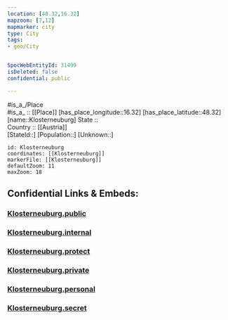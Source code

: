 ```yaml
---
location: [48.32,16.32] 
mapzoom: [7,12] 
mapmarker: city 
type: City
tags:
- geo/City


SpocWebEntityId: 31499
isDeleted: false
confidential: public

---
```

#is_a_/Place  
#is_a_ :: [[Place]] 
[has_place_longitude::16.32] 
[has_place_latitude::48.32] 
[name::Klosterneuburg] 
State ::  
Country :: [[Austria]]  
[StateId::] 
[Population::] 
[Unknown::] 


```leaflet
id: Klosterneuburg
coordinates: [[Klosterneuburg]] 
markerFile: [[Klosterneuburg]] 
defaultZoom: 11 
maxZoom: 18
```


## Confidential Links & Embeds: 

### [Klosterneuburg.public](/_public/\Earth\Continent\Europe\Europe~Central\Austria\Austrias_States\Niederösterreich\CityKlosterneuburg.public.md) 

### [Klosterneuburg.internal](/_internal/\Earth\Continent\Europe\Europe~Central\Austria\Austrias_States\Niederösterreich\CityKlosterneuburg.internal.md) 

### [Klosterneuburg.protect](/_protect/\Earth\Continent\Europe\Europe~Central\Austria\Austrias_States\Niederösterreich\CityKlosterneuburg.protect.md) 

### [Klosterneuburg.private](/_private/\Earth\Continent\Europe\Europe~Central\Austria\Austrias_States\Niederösterreich\CityKlosterneuburg.private.md) 

### [Klosterneuburg.personal](/_personal/\Earth\Continent\Europe\Europe~Central\Austria\Austrias_States\Niederösterreich\CityKlosterneuburg.personal.md) 

### [Klosterneuburg.secret](/_secret/\Earth\Continent\Europe\Europe~Central\Austria\Austrias_States\Niederösterreich\CityKlosterneuburg.secret.md)

